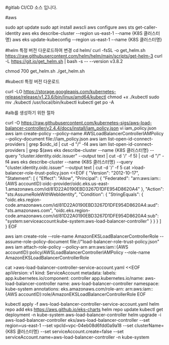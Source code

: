 
#gitlab CI/CD 소스 입니다.


#aws 

sudo apt update
sudo apt install awscli
aws configure
aws sts get-caller-identity
aws eks describe-cluster --region us-east-1 --name {K8S 클러스터명}
aws eks update-kubeconfig --region us-east-1 --name {K8S 클러스터명}

#helm 특정 버전 다운로드하여 변경
cd helm/
curl -fsSL -o get_helm.sh https://raw.githubusercontent.com/helm/helm/main/scripts/get-helm-3
curl -L https://git.io/get_helm.sh | bash -s -- --version v3.8.2

chmod 700 get_helm.sh
./get_helm.sh 


#kubectl 특정 버전 다운로드

curl -LO https://storage.googleapis.com/kubernetes-release/release/v1.23.6/bin/linux/amd64/kubectl
chmod +x ./kubectl
sudo mv ./kubectl /usr/local/bin/kubectl
kubectl get po -A


#alb를 생성하기 위한 절차

curl -O https://raw.githubusercontent.com/kubernetes-sigs/aws-load-balancer-controller/v2.4.4/docs/install/iam_policy.json
vi iam_policy.json
aws iam create-policy --policy-name AWSLoadBalancerControllerIAMPolicy --policy-document file://iam_policy.json
aws iam list-open-id-connect-providers | grep $oidc_id | cut -d "/" -f4
aws iam list-open-id-connect-providers | grep $(aws eks describe-cluster --name {K8S 클러스터명} --query "cluster.identity.oidc.issuer" --output text | cut -d '/' -f 5) | cut -d "/" -f4
aws eks describe-cluster --name {K8S 클러스터명} --query "cluster.identity.oidc.issuer" --output text | cut -d '/' -f 5
cat >load-balancer-role-trust-policy.json <<EOF
{
    "Version": "2012-10-17",
    "Statement": [
        {
            "Effect": "Allow",
            "Principal": {
                "Federated": "arn:aws:iam::{AWS accountID}:oidc-provider/oidc.eks.us-east-1.amazonaws.com/id/81D22A0190EBD3267D1DFE954D8620A4"
            },
            "Action": "sts:AssumeRoleWithWebIdentity",
            "Condition": {
                "StringEquals": {
                    "oidc.eks.region-code.amazonaws.com/id/81D22A0190EBD3267D1DFE954D8620A4:aud": "sts.amazonaws.com",
                    "oidc.eks.region-code.amazonaws.com/id/81D22A0190EBD3267D1DFE954D8620A4:sub": "system:serviceaccount:kube-system:aws-load-balancer-controller"
                }
            }
        }
    ]
}
EOF

aws iam create-role   --role-name AmazonEKSLoadBalancerControllerRole   --assume-role-policy-document file://"load-balancer-role-trust-policy.json"
aws iam attach-role-policy   --policy-arn arn:aws:iam::{AWS accountID}:policy/AWSLoadBalancerControllerIAMPolicy   --role-name AmazonEKSLoadBalancerControllerRole

cat >aws-load-balancer-controller-service-account.yaml <<EOF
apiVersion: v1
kind: ServiceAccount
metadata:
  labels:
    app.kubernetes.io/component: controller
    app.kubernetes.io/name: aws-load-balancer-controller
  name: aws-load-balancer-controller
  namespace: kube-system
  annotations:
    eks.amazonaws.com/role-arn: arn:aws:iam::{AWS accountID}:role/AmazonEKSLoadBalancerControllerRole
EOF

kubectl apply -f aws-load-balancer-controller-service-account.yaml
helm repo add eks https://aws.github.io/eks-charts
helm repo update
kubectl get deployment -n kube-system aws-load-balancer-controller
helm upgrade -i aws-load-balancer-controller eks/aws-load-balancer-controller --set region=us-east-1 --set vpcId=vpc-04eb08d6fdd0a9a18 --set clusterName={K8S 클러스터명} --set serviceAccount.create=false --set serviceAccount.name=aws-load-balancer-controller -n kube-system



